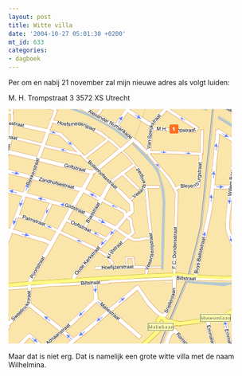 ```yaml
---
layout: post
title: Witte villa
date: '2004-10-27 05:01:30 +0200'
mt_id: 633
categories:
- dagboek
---
```

Per om en nabij 21 november zal mijn nieuwe adres als volgt luiden:

M. H. Trompstraat 3
3572 XS Utrecht

<img src="/images/m.h.trompstraat.png" alt="Kaart M. H. Trompstraat" width="449" height="471" />

Maar dat is niet erg. Dat is namelijk een grote witte villa met de naam Wilhelmina.
